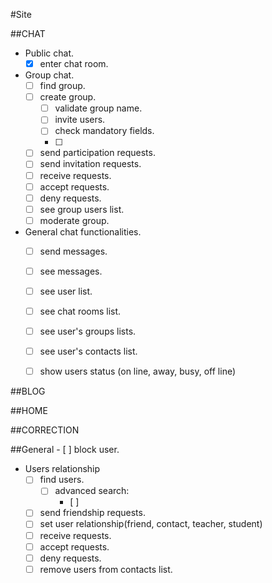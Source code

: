 #Site

##CHAT

* Public chat.
    - [x] enter chat room.

* Group chat.
	- [ ] find group.
	- [ ] create group.
		+ [ ] validate group name.
		+ [ ] invite users.
		+ [ ] check mandatory fields.
		+ [ ] 
	- [ ] send participation requests.
	- [ ] send invitation requests.
	- [ ] receive requests.
	- [ ] accept requests.
	- [ ] deny requests.
	- [ ] see group users list.
	- [ ] moderate group.

* General chat functionalities.
	- [ ] send messages.
	- [ ] see messages.
	- [ ] see user list.
    - [ ] see chat rooms list.
    - [ ] see user's groups lists.
    - [ ] see user's contacts list.
    - [ ] show users status (on line, away, busy, off line)


##BLOG

##HOME

##CORRECTION

##General
	- [ ] block user.

* Users relationship
	- [ ] find users.
		+ [ ] advanced search:
			- [ ] 
	- [ ] send friendship requests.
	- [ ] set user relationship(friend, contact, teacher, student)
	- [ ] receive requests.
	- [ ] accept requests.
	- [ ] deny requests.
	- [ ] remove users from contacts list.
